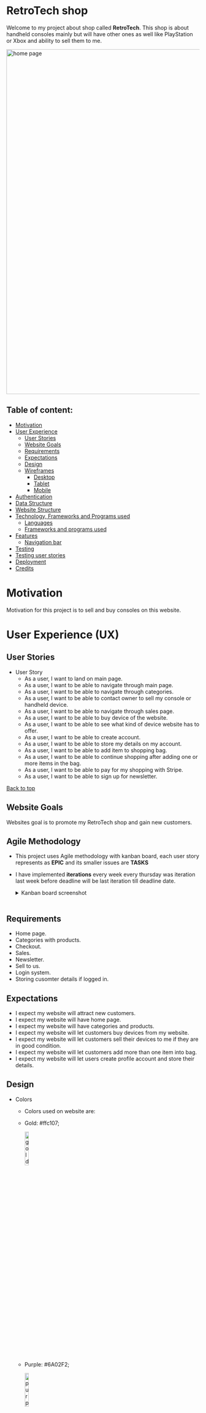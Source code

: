 # RetroTech shop

Welcome to my project about shop called **RetroTech**. This shop is about handheld consoles mainly but will have other ones as well like PlayStation or Xbox and ability to sell them to me.

<img src="docs/website-image.png" alt="home page" width="900">

## Table of content:

- [Motivation](#motivation)
- [User Experience](#user-experience-ux)
    - [User Stories](#user-stories)
    - [Website Goals](#website-goals)
    - [Requirements](#requirements)
    - [Expectations](#expectations)
    - [Design](#design)
    - [Wireframes](#wireframes)
        - [Desktop](#desktop)
        - [Tablet](#tablet)
        - [Mobile](#mobile)
- [Authentication](#authentication)
- [Data Structure](#data-structure)
- [Website Structure](#website-structure)
- [Technology, Frameworks and Programs used](#technology-frameworks-and-programs-used)
    - [Languages](#languages)
    - [Frameworks and programs used](#frameworks-and-programs-used)
- [Features](#features)
    - [Navigation bar](#navigation)
- [Testing](#testing)
- [Testing user stories](#testing-user-stories)
- [Deployment](#deployment)
- [Credits](#credits)

# Motivation

Motivation for this project is to sell and buy consoles on this website.

# User Experience (UX)

## User Stories
- User Story
    - As a user, I want to land on main page.
    - As a user, I want to be able to navigate through main page.
    - As a user, I want to be able to navigate through categories.
    - As a user, I want to be able to contact owner to sell my console or handheld device.
    - As a user, I want to be able to navigate through sales page.
    - As a user, I want to be able to buy device of the website.
    - As a user, I want to be able to see what kind of device website has to offer.
    - As a user, I want to be able to create account.
    - As a user, I want to be able to store my details on my account.
    - As a user, I want to be able to add item to shopping bag.
    - As a user, I want to be able to continue shopping after adding one or more items in the bag.
    - As a user, I want to be able to pay for my shopping with Stripe.
    - As a user, I want to be able to sign up for newsletter.

[Back to top](#)

## Website Goals

Websites goal is to promote my RetroTech shop and gain new customers.

## Agile Methodology

- This project uses Agile methodology with kanban board, each user story represents as **EPIC** and its smaller issues are **TASKS**
- I have implemented **iterations** every week every thursday was iteration last week before deadline will be last iteration till deadline date.

    <details><summary>Kanban board screenshot</summary>
    <img src="docs/kanban-board.png" alt="kanban board"/>
    </details>
    <br>

## Requirements

- Home page.
- Categories with products.
- Checkout.
- Sales.
- Newsletter.
- Sell to us.
- Login system.
- Storing cusomter details if logged in.

## Expectations

- I expect my website will attract new customers.
- I expect my website will have home page.
- I expect my website will have categories and products.
- I expect my website will let customers buy devices from my website.
- I expect my website will let customers sell their devices to me if they are in good condition.
- I expect my website will let customers add more than one item into bag.
- I expect my website will let users create profile account and store their details.

## Design

- Colors
    - Colors used on website are:

    - Gold: #ffc107;

        <img src="docs/gold.png" alt="gold color" width="15%"/>

    - Purple: #6A02F2;

        <img src="docs/purple.png" alt="purple color" width="15%"/>
    
    - Grey: ##4d4e4f;

        <img src="docs/d-grey.png" alt="grey color" width="15%"/>

    - light grey: #eeebeb;

        <img src="docs/light-grey.png" alt="light grey color" width="15%"/>

    - white: #fff;

        <img src="docs/white.png" alt="white color" width="15%"/>

- Fonts:

    Font was used default from Boostrap 5, [Helvetica Neue](https://fontsgeek.com/helvetica-neue-font), [Helvetica](https://fontsgeek.com/helvetica-font), [Arial](https://fontsgeek.com/arial-font), and [sans-serif](https://fontsgeek.com/sans-serif-font) in its default font stack.

- Images: 

    - [Freepik](https://www.freepik.com/free-vector/reviews-concept-landing-page_5156335.htm#query=reviews&position=27&from_view=search&track=locales")

    - [Currys.ie](https://www.currys.ie/)

    - [Smyths](https://www.smythstoys.com/ie/en-ie/)

    - [Retroid](https://www.goretroid.com/)

    - [Anbernic](https://anbernic.com/)

[Back to top](#)

## Wireframes

- Home page.

	**placeholder**

- Products/Categories.

	**placeholder**

- Checkout.

	**placeholder**

- Sales.

	**placeholder**

- Front end admin panel

	**placeholder**

- Profile account

	**placeholder**

- Newsletter

    **placeholder**


# Authentication and Security

### Authentication

- Project uses [Allauth](https://django-allauth.readthedocs.io/en/latest/) as login system, pages were adjusted and styled. Emailing system to login, email confirmation, password recovery and so on works and is being sent.

- Unwanted visitors trying to access restricted pages in project will be redirected to home with message that they are allowed on this site. ``@Login_required`` and 

    ```
    if not request.user.is_superuser:
        messages.error(request, 'You arent allowed there! \
                        redirecting to home page.')
        return redirect(reverse('home'))
        ```

### Security

- All secret keys are stored in **env.py** or stored in variables in [Heroku](https://www.heroku.com/).

# Data Structure

## Database

Category:
| Object | Field |
|---|---|
| ID | is automatically generated |
| name | CharField |
| frontend_name | CharField |

name is given category_choices of handheld, console, games, accessories.
<hr>

Item:
| Object | Field |
|---|---|
| ID | is automatically generated |
| category | ForeignKey to Category model |
| sku_number | CharField |
| product_name | CharField |
| product_model | CharField |
| product_description | TextField |
| price | DecimalField |
| original_price | DecimalField |
| sale | Boolean |
| featured | Boolean |
| image_one | CloudinaryField |
| image_two | CloudinaryField |
| image_three | CloudinaryField |

<hr>

SellToUS:
| Object | Field |
|---|---|
| ID | is automatically generated |
| full_name | CharField |
| email | EmailField |
| brand | CharField |
| model | CharField |
| grade | CharField |
| description | TextField |
| sell_image_one | CloudinaryField |
| sell_image_two | CloudinaryField |
| sell_image_three | CloudinaryField |

<hr>

UserProfile:
| Object | Field |
|---|---|
| ID | is automatically generated |
| user | OnetoOneField with User |
| default_phone_number | CharField |
| default_town_or_city | CharField |
| default_street_address1 | CharField |
| default_street_address2 | CharField |
| default_postcode | CharField |
| default_county_state | CharField |
| default_country | CountryField |

User is imported from django.contrib.auth.models
<hr>

Newsletter:
| Object | Field |
|---|---|
| ID | is automatically generated |
| news_email | EmailField |

newsletter email is called news_email because I made my own context_processors that would pull all email id's from websie when they were provided. This way it prevents unwanted newsletter signups.

<hr>

Order:
| Object | Field |
|---|---|
| ID | is automatically generated |
| order_number | CharField |
| user_profile | ForeignKey to UserProfile |
| full_name | CharField |
| email | EmailField |
| phone_number | CharField |
| country | CountryField |
| postcode | CharField |
| town_or_city | CharField |
| street_address1 | CharField |
| street_address2 | CharField |
| county_state | CharField |
| date | DateTimeField |
| order_total | DecimalField |
| grand_total | DecimalField |
| original_basket | TextField |
| stripe_pid | CharField |

order_total adds up all lineitems,
grand_total is order_total.
order_number is generated by uuid4 with hex and Upper letters.

<hr>

OrderLineItem:
| Object | Field |
|---|---|
| ID | is automatically generated |
| order | ForeignKey to Order |
| item | ForeignKey to Item |
| quantity | IntegerField |
| lineitem_total | DecimalField |

lineitem_total is calculated items price * quantity.

<hr>

<img src="docs/db.png" alt="Item model">

## Logic

<img src="docs/logic.png" alt="website logic" width="1000">

# Website Structure

- Most of website structure comes from Bootstrap itself, and rest is just overrides to make it look nicer.

|  Screen size |  Breakpoint |
|---|---|
| extra small | >= 320px |
| small | >= 576px |
| medium | >= 768px |
| Custom | 768 >= 900 |
| Custom | >= 990 | 

# Technology, Frameworks and Libraries used.

## Languages

- [HTML](https://en.wikipedia.org/wiki/HTML5) 

- [CSS](https://en.wikipedia.org/wiki/CSS)

- [Python](https://en.wikipedia.org/wiki/Python_(programming_language))

- [JavaScript](https://en.wikipedia.org/wiki/JavaScript)

## Frameworks and Libraries used.

- [Django](https://www.djangoproject.com/) Python-based web framework that follows the model–template–views architectural pattern.

- [Gunicorn](https://en.wikipedia.org/wiki/Gunicorn) HTTP server interface.

- [Psycopg](https://wiki.postgresql.org/wiki/Psycopg) Postgres database adaptor.

- [Stripe](https://stripe.com/) Payments.

- [Bootstrap](https://getbootstrap.com/) Bootstrap 5 was used in this project.

- [FontAwesome](https://fontawesome.com/) Icons used in this project.

- [Jquery](https://en.wikipedia.org/wiki/JQuery)

## Tools

- [Heroku](https://www.heroku.com) Deployment of website.

- [ElephantSQL](https://www.elephantsql.com/) Database storing all schemas and data.

- [Cloudinary](https://cloudinary.com/) Storing static files and images.

- [Balsamiq](https://balsamiq.com/) Wireframes.

- [Miniwebtool](https://miniwebtool.com/django-secret-key-generator/) used to generate new key.

- [Favicon](https://favicon.io/favicon-generator/) Favicon generator.

- [Freepik](https://www.freepik.com/) Freepik images

# Features

- Responsive on all devices.
- Custom Front end admin panel.
- Profile accounts.
- Saving details at checkout to user account.
- Checkout with Stripe payments.
- Products and Categories.
- Newsletter
- Emails on newsletter signup, sell to us and if checkout is successful.
- Sell to us.
- Sale.

## Navigation
	
	
**placeholder**

# Testing

1. W3C HTML Validator, CSS Validator, CI Pylinter and JShint.

    - HTML All files have been tested no errors and no warnings on my own code.

	    <img src="docs/indexhtml.png" alt="html validator" width="700">

    - CSS all files tested.
        
        - style.css(main css)
        <img src="docs/main-css.png" alt="css validator" width="700">

        - home.css
        <img src="docs/home.png" alt="css validator" width="700">

        - items.css
        <img src="docs/items.png" alt="css validator" width="700">

        - checkout.css
        <img src="docs/checkout.png" alt="css validator" width="700">

    - Python using CI Pylinter.

        - Home app.

            <img src="docs/home-forms.png" alt="python validator" width="700">

            <img src="docs/home-models.png" alt="python validator" width="700">

            <img src="docs/home-views.png" alt="python validator" width="700">

        - Items app.

            <img src="docs/items-forms.png" alt="python validator" width="700">

            <img src="docs/items-models.png" alt="python validator" width="700">

            <img src="docs/items-sale-signals.png" alt="python validator" width="700">

            <img src="docs/items-views.png" alt="python validator" width="700">

        - Basket app.

            <img src="docs/views-basket.png" alt="python validator" width="700">

            <img src="docs/price-quantity.png" alt="python validator" width="700">

            <img src="docs/context.png" alt="python validator" width="700">

        - Checkout app.

            <img src="docs/forms-checkout.png" alt="python validator" width="700">

            <img src="docs/models-checkout.png" alt="python validator" width="700">

            <img src="docs/signals-checkout.png" alt="python validator" width="700">

            <img src="docs/views-checkout.png" alt="python validator" width="700">

        - Retrotech project.

            <img src="docs/context-processors.png" alt="python validator">


    - Javascript.

        - Autoclosing script for messages.

            <img src="docs/autoclose.png" alt="javascript">


2. Testing on website.

	- Lighthouse:

        - Desktop

            <img src="docs/lighthouse-desktop.png" alt="lighthouse score desktop">

        - Mobile

            <img src="docs/lighthouse-mobile.png" alt="lighthouse score mobile">

3. Testing on portable devices.

	I have tested project on my OnePLus phone and in Developer tools. Everything seems to be fine.

    Two screenshots as an example.

    - Mobile phone.
        <img src="docs/testing-phone.png" alt="testing phone">

    - Tablet.
        <img src="docs/testing-tablet.png" alt="testing tablet">

4. Automated and Manual testing.

### Automated testing:  

- No automated testing has been done.
     
### Manual testing:

- Testing navigation:
    - Press Sell to us button and will lead to Sell to us page. **This is example**.
    <details><summary>Picture</summary>
    <img src="docs/manual-testing/manual-testing-1.png" alt="home page test"/>
    <img src="docs/manual-testing/manutal-testing-2.png" alt="sell to us page test"/>
    </details>
        <br>

- Login, Sign up and Log out:
    - Press Sign up, fill in your details and confirm your email!

    <details><summary>Picture</summary>
    <img src="docs/manual-testing/manual-testing-3.png" alt="testing sign up"/>
    <img src="docs/manual-testing/manual-testing-4.png" alt="testing sign up"/>
    <img src="docs/manual-testing/manual-testing-5.png" alt="testing sign up"/>
    </details>
    <br>    

    - Press Login, fill in your username and password.
    <details><summary>Picture</summary>
    <img src="docs/manual-testing/manual-testing-6.png" alt="testing login"/>
    <img src="docs/manual-testing/manual-testing-7.png" alt="testing login"/>
    <img src="docs/manual-testing/manual-testing-8.png" alt="testing login"/>
    </details>
    <br>  

    - While logged in navigate on Logout.
    <details><summary>Picture</summary>
    <img src="docs/manual-testing/manual-testing-9.png" alt="testing logout"/>
    <img src="docs/manual-testing/manual-testing-10.png" alt="testing logout"/>
    <img src="docs/manual-testing/manual-testing-11.png" alt="testing logout"/>
    </details>
    <br> 

- Add Items to basket, adjust basket, remove Items.

    - Navigate to any product you want, press add to basket.
    <details><summary>Picture</summary>
    <img src="docs/manual-testing/manual-testing-12.png" alt="add item to basket"/>
    <img src="docs/manual-testing/manual-testing-13.png" alt="add item to basket"/>
    </details>
    <br>

    - Adjust basket, navigate to basket and press + or - accordingly and press Update. Quantity cannot be less than 1 and higher than 99 it will throw errors and wont let you do anything else.

    <details><summary>Picture</summary>
    <img src="docs/manual-testing/manual-testing-14.png" alt="adjust basket"/>
    <img src="docs/manual-testing/manual-testing-15.png" alt="adjust basket"/>
    <img src="docs/manual-testing/manual-testing-16.png" alt="adjust basket"/>
    <img src="docs/manual-testing/manual-testing-17.png" alt="adjust basket"/>
    <img src="docs/manual-testing/manual-testing-18.png" alt="adjust basket"/>
    </details>
    <br>

    - Remove Item from basket.
    <details><summary>Picture</summary>
    <img src="docs/manual-testing/manual-testing-19.png" alt="add item to basket"/>
    <img src="docs/manual-testing/manual-testing-20.png" alt="add item to basket"/>
    </details>
    <br>

- Make Purchase and while saving details to your account.

    - Add Item to basket, navigate to basket, press **Checkout** then fill in your details and press **Complete order**.
    <details><summary>Picture</summary>
    <img src="docs/manual-testing/manual-testing-21.png" alt="make purchase"/>
    <img src="docs/manual-testing/manual-testing-22.png" alt="make purchase"/>
    <img src="docs/manual-testing/manual-testing-23.png" alt="make purchase"/>
    <img src="docs/manual-testing/manual-testing-24.png" alt="make purchase"/>
    <img src="docs/manual-testing/manual-testing-25.png" alt="make purchase"/>
    </details>
    <br>

    - To save your details into your account you need to be logged in, if you dont have an account create one. Select checkbox and when you submit the order by pressing **Complete order**, it will save your details to your account.
    <details><summary>Picture</summary>
    <img src="docs/manual-testing/manual-testing-26.png" alt="save details to your account"/>
    <img src="docs/manual-testing/manual-testing-27.png" alt="save details to your account"/>
    <img src="docs/manual-testing/manual-testing-28.png" alt="save details to your account"/>
    </details>
    <br>

- After purchase while logged in check order history.

    - Go into your account on right hand side you will have your order press on order number, it will open page what you have ordered quantity and total price you paid.
    <details><summary>Picture</summary>
    <img src="docs/manual-testing/manual-testing-35.png" alt="user account order history"/>
    <img src="docs/manual-testing/manual-testing-36.png" alt="user account order history"/>
    <img src="docs/manual-testing/manual-testing-37.png" alt="user account order history"/>
    </details>
    <br>

- Sign up for Newsletter

    - In footer you have input field, type in your email. If your email was in my database it will throw an error that email is already signed for newsletter.
    <details><summary>Picture</summary>
    <img src="docs/manual-testing/manual-testing-29.png" alt="newsletter signup"/>
    <img src="docs/manual-testing/manual-testing-30.png" alt="newsletter signup"/>
    <img src="docs/manual-testing/manual-testing-31.png" alt="newsletter signup"/>
    </details>
    <br>

- Sell to us

    - Navigate to **Sell to us**, fill in the details, upload pictures if you have any. You will receive email from us and you will be notified in navigation bar as well if form was successful.
    <details><summary>Picture</summary>
    <img src="docs/manual-testing/manual-testing-32.png" alt="sell to us"/>
    <img src="docs/manual-testing/manual-testing-33.png" alt="sell to us"/>
    <img src="docs/manual-testing/manual-testing-34.png" alt="sell to us"/>
    </details>
    <br>

- View products and details.

    - Hover or press on **Products** select any category or all, press on item to view details.
    <details><summary>Picture</summary>
    <img src="docs/manual-testing/manual-testing-38.png" alt="view products"/>
    <img src="docs/manual-testing/manual-testing-39.png" alt="view products"/>
    <img src="docs/manual-testing/manual-testing-40.png" alt="view products"/>
    </details>
    <br>

- View products on Sale.

    - Navigate to **SALE**.
    <details><summary>Picture</summary>
    <img src="docs/manual-testing/manual-testing-41.png" alt="view products on sale"/>
    <img src="docs/manual-testing/manual-testing-42.png" alt="view products on sale"/>
    </details>
    <br>

5. Known bugs.

	**placeholder**

6. Bugs fixed.

	**placeholder**

# Testing user stories

| **Feature**                     | **Action**                          | **Expected Result**                                                                  | **Result** |
|---------------------------------|-------------------------------------|--------------------------------------------------------------------------------------|-------------------|
| **placeholder** | **placeholder** | **placeholder** | PASS |
<details><summary>Picture</summary>
<img src="" alt=""/>
</details>
<br>

# Deployment

## Programs needed:

### Heroku

**placeholder**

### GitHub

**placeholder**

### ElephantSQL

**placeholder**

## Local Development

**placeholder**

**loads of placeholders**

**loads of placeholders**

**loads of placeholders**

**loads of placeholders**

**loads of placeholders**

# Credits 

- [Simen Daehlin](https://github.com/Eventyret) My Mentor.
- [Freepik](https://www.freepik.com/free-vector/reviews-concept-landing-page_5156335.htm#query=reviews&position=27&from_view=search&track=locales") Freepiks website linked to person that created image.
- [Currys.ie](https://www.currys.ie/) Used for images for products.
- [Smyths](https://www.smythstoys.com/ie/en-ie/) Used for images for products.
- [Retroid](https://www.goretroid.com/) Used for images for products.
- [Anbernic](https://anbernic.com/) Used for images for products.
- [The W3C Markup Validation Service](https://validator.w3.org/) Validation of HTML.
- [The W3C CSS Validation Service](https://jigsaw.w3.org/css-validator/) Validation of CSS.
- [Python linter](https://pep8ci.herokuapp.com/#) used to lint python code.
- [JShint](https://jshint.com/) used to lint javascript.
- [Autoprefixer](https://autoprefixer.github.io/) used to prefix CSS.